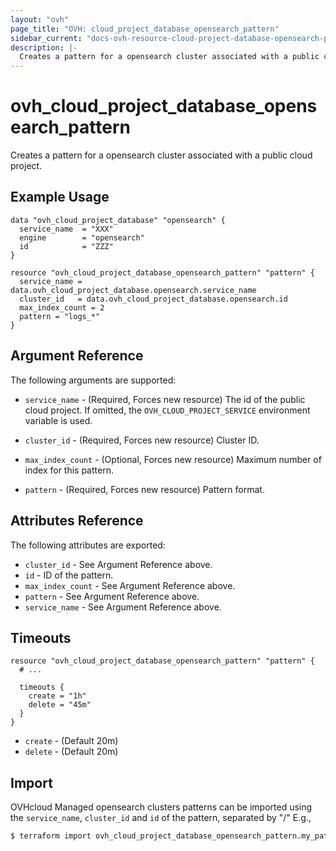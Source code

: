 ```yaml
---
layout: "ovh"
page_title: "OVH: cloud_project_database_opensearch_pattern"
sidebar_current: "docs-ovh-resource-cloud-project-database-opensearch-pattern"
description: |-
  Creates a pattern for a opensearch cluster associated with a public cloud project.
---
```


# ovh_cloud_project_database_opensearch_pattern

Creates a pattern for a opensearch cluster associated with a public cloud project.

## Example Usage

```hcl
data "ovh_cloud_project_database" "opensearch" {
  service_name  = "XXX"
  engine        = "opensearch"
  id            = "ZZZ"
}

resource "ovh_cloud_project_database_opensearch_pattern" "pattern" {
  service_name = data.ovh_cloud_project_database.opensearch.service_name
  cluster_id   = data.ovh_cloud_project_database.opensearch.id
  max_index_count = 2
  pattern = "logs_*"
}
```

## Argument Reference

The following arguments are supported:

* `service_name` - (Required, Forces new resource) The id of the public cloud project. If omitted,
  the `OVH_CLOUD_PROJECT_SERVICE` environment variable is used.

* `cluster_id` - (Required, Forces new resource) Cluster ID.

* `max_index_count` - (Optional, Forces new resource) Maximum number of index for this pattern.

* `pattern` - (Required, Forces new resource) Pattern format.

## Attributes Reference

The following attributes are exported:

* `cluster_id` - See Argument Reference above.
* `id` - ID of the pattern.
* `max_index_count` - See Argument Reference above.
* `pattern` - See Argument Reference above.
* `service_name` - See Argument Reference above.

## Timeouts

```hcl
resource "ovh_cloud_project_database_opensearch_pattern" "pattern" {
  # ...

  timeouts {
    create = "1h"
    delete = "45m"
  }
}
```
* `create` - (Default 20m)
* `delete` - (Default 20m)

## Import

OVHcloud Managed opensearch clusters patterns can be imported using the `service_name`, `cluster_id` and `id` of the pattern, separated by "/" E.g.,

```bash
$ terraform import ovh_cloud_project_database_opensearch_pattern.my_pattern service_name/cluster_id/id
```